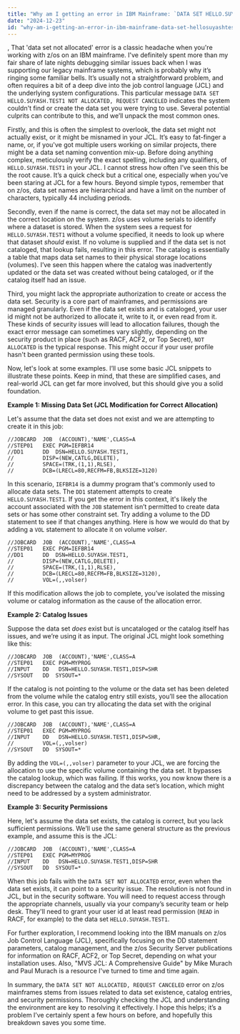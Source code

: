 ```yaml
---
title: "Why am I getting an error in IBM Mainframe: `DATA SET HELLO.SUYASH.TEST1 NOT ALLOCATED, REQUEST CANCELED`?"
date: "2024-12-23"
id: "why-am-i-getting-an-error-in-ibm-mainframe-data-set-hellosuyashtest1-not-allocated-request-canceled"
---
```


,  That 'data set not allocated' error is a classic headache when you're working with z/os on an IBM mainframe. I've definitely spent more than my fair share of late nights debugging similar issues back when I was supporting our legacy mainframe systems, which is probably why it’s ringing some familiar bells. It’s usually not a straightforward problem, and often requires a bit of a deep dive into the job control language (JCL) and the underlying system configurations. This particular message `DATA SET HELLO.SUYASH.TEST1 NOT ALLOCATED, REQUEST CANCELED` indicates the system couldn't find or create the data set you were trying to use. Several potential culprits can contribute to this, and we’ll unpack the most common ones.

Firstly, and this is often the simplest to overlook, the data set might not actually exist, or it might be misnamed in your JCL. It’s easy to fat-finger a name, or, if you've got multiple users working on similar projects, there might be a data set naming convention mix-up. Before doing anything complex, meticulously verify the exact spelling, including any qualifiers, of `HELLO.SUYASH.TEST1` in your JCL. I cannot stress how often I’ve seen this be the root cause. It’s a quick check but a critical one, especially when you've been staring at JCL for a few hours. Beyond simple typos, remember that on z/os, data set names are hierarchical and have a limit on the number of characters, typically 44 including periods.

Secondly, even if the name is correct, the data set may not be allocated in the correct location on the system. z/os uses volume serials to identify where a dataset is stored. When the system sees a request for `HELLO.SUYASH.TEST1` without a volume specified, it needs to look up where that dataset *should* exist. If no volume is supplied and if the data set is not cataloged, that lookup fails, resulting in this error. The catalog is essentially a table that maps data set names to their physical storage locations (volumes). I’ve seen this happen where the catalog was inadvertently updated or the data set was created without being cataloged, or if the catalog itself had an issue.

Third, you might lack the appropriate authorization to create or access the data set. Security is a core part of mainframes, and permissions are managed granularly. Even if the data set exists and is cataloged, your user id might not be authorized to allocate it, write to it, or even read from it. These kinds of security issues will lead to allocation failures, though the exact error message can sometimes vary slightly, depending on the security product in place (such as RACF, ACF2, or Top Secret), `NOT ALLOCATED` is the typical response. This might occur if your user profile hasn't been granted permission using these tools.

Now, let's look at some examples. I’ll use some basic JCL snippets to illustrate these points. Keep in mind, that these are simplified cases, and real-world JCL can get far more involved, but this should give you a solid foundation.

**Example 1: Missing Data Set (JCL Modification for Correct Allocation)**

Let's assume that the data set does not exist and we are attempting to create it in this job:

```jcl
//JOBCARD  JOB  (ACCOUNT),'NAME',CLASS=A
//STEP01   EXEC PGM=IEFBR14
//DD1      DD  DSN=HELLO.SUYASH.TEST1,
//         DISP=(NEW,CATLG,DELETE),
//         SPACE=(TRK,(1,1),RLSE),
//         DCB=(LRECL=80,RECFM=FB,BLKSIZE=3120)
```

In this scenario, `IEFBR14` is a dummy program that's commonly used to allocate data sets. The `DD1` statement attempts to create `HELLO.SUYASH.TEST1`. If you get the error in this context, it's likely the account associated with the `JOB` statement isn’t permitted to create data sets or has some other constraint set. Try adding a volume to the DD statement to see if that changes anything. Here is how we would do that by adding a `VOL` statement to allocate it on volume *volser*.

```jcl
//JOBCARD  JOB  (ACCOUNT),'NAME',CLASS=A
//STEP01   EXEC PGM=IEFBR14
//DD1      DD  DSN=HELLO.SUYASH.TEST1,
//         DISP=(NEW,CATLG,DELETE),
//         SPACE=(TRK,(1,1),RLSE),
//         DCB=(LRECL=80,RECFM=FB,BLKSIZE=3120),
//         VOL=(,,volser)
```

If this modification allows the job to complete, you’ve isolated the missing volume or catalog information as the cause of the allocation error.

**Example 2: Catalog Issues**

Suppose the data set *does* exist but is uncataloged or the catalog itself has issues, and we’re using it as input. The original JCL might look something like this:

```jcl
//JOBCARD  JOB  (ACCOUNT),'NAME',CLASS=A
//STEP01   EXEC PGM=MYPROG
//INPUT    DD   DSN=HELLO.SUYASH.TEST1,DISP=SHR
//SYSOUT   DD  SYSOUT=*
```

If the catalog is not pointing to the volume or the data set has been deleted from the volume while the catalog entry still exists, you’ll see the allocation error. In this case, you can try allocating the data set with the original volume to get past this issue.

```jcl
//JOBCARD  JOB  (ACCOUNT),'NAME',CLASS=A
//STEP01   EXEC PGM=MYPROG
//INPUT    DD   DSN=HELLO.SUYASH.TEST1,DISP=SHR,
//         VOL=(,,volser)
//SYSOUT   DD  SYSOUT=*
```

By adding the `VOL=(,,volser)` parameter to your JCL, we are forcing the allocation to use the specific volume containing the data set. It bypasses the catalog lookup, which was failing. If this works, you now know there is a discrepancy between the catalog and the data set’s location, which might need to be addressed by a system administrator.

**Example 3: Security Permissions**

Here, let's assume the data set exists, the catalog is correct, but you lack sufficient permissions. We’ll use the same general structure as the previous example, and assume this is the JCL:

```jcl
//JOBCARD  JOB  (ACCOUNT),'NAME',CLASS=A
//STEP01   EXEC PGM=MYPROG
//INPUT    DD   DSN=HELLO.SUYASH.TEST1,DISP=SHR
//SYSOUT   DD  SYSOUT=*
```

When this job fails with the `DATA SET NOT ALLOCATED` error, even when the data set exists, it can point to a security issue. The resolution is not found in JCL, but in the security software. You will need to request access through the appropriate channels, usually via your company’s security team or help desk. They'll need to grant your user id at least read permission (`READ` in RACF, for example) to the data set `HELLO.SUYASH.TEST1`.

For further exploration, I recommend looking into the IBM manuals on z/os Job Control Language (JCL), specifically focusing on the DD statement parameters, catalog management, and the z/os Security Server publications for information on RACF, ACF2, or Top Secret, depending on what your installation uses. Also, "MVS JCL: A Comprehensive Guide" by Mike Murach and Paul Murach is a resource I've turned to time and time again.

In summary, the `DATA SET NOT ALLOCATED, REQUEST CANCELED` error on z/os mainframes stems from issues related to data set existence, catalog entries, and security permissions. Thoroughly checking the JCL and understanding the environment are key to resolving it effectively. I hope this helps; it’s a problem I’ve certainly spent a few hours on before, and hopefully this breakdown saves you some time.

